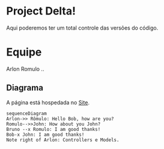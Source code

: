 # Project Delta!

Aqui poderemos ter um total controle das versões do código.

# Equipe

Arlon
Romulo
..





## Diagrama

A página está hospedada no [Site](https://romulus.com.br/dashdeltacapital/login/inicio.php). 

```mermaid
sequenceDiagram
Arlon->> Rômulo: Hello Bob, how are you?
Romulo-->>John: How about you John?
Bruno --x Romulo: I am good thanks!
Bob-x John: I am good thanks!
Note right of Arlon: Controllers e Models.
```

